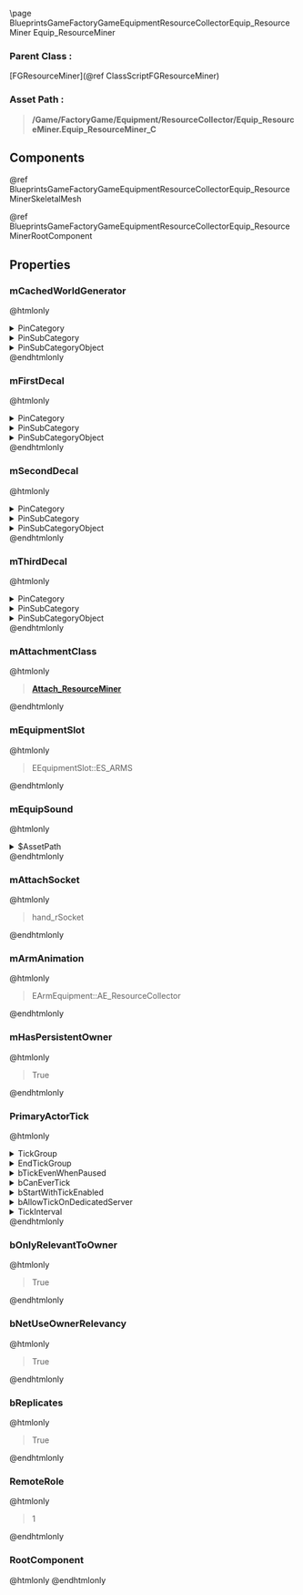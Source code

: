 \page BlueprintsGameFactoryGameEquipmentResourceCollectorEquip_ResourceMiner Equip_ResourceMiner
### Parent Class :
[FGResourceMiner](@ref ClassScriptFGResourceMiner)
### Asset Path :
<b><blockquote>/Game/FactoryGame/Equipment/ResourceCollector/Equip_ResourceMiner.Equip_ResourceMiner_C</blockquote></b>
## Components

@ref BlueprintsGameFactoryGameEquipmentResourceCollectorEquip_ResourceMinerSkeletalMesh

@ref BlueprintsGameFactoryGameEquipmentResourceCollectorEquip_ResourceMinerRootComponent

## Properties

### mCachedWorldGenerator
@htmlonly
<details>
 <summary>PinCategory</summary>
<blockquote>Object</blockquote>
</details>
<details>
 <summary>PinSubCategory</summary>
<blockquote>Object</blockquote>
</details>
<details>
 <summary>PinSubCategoryObject</summary>
<b><a href="_class_script_object.html"><blockquote>Object</blockquote></a></b>
</details>
@endhtmlonly

### mFirstDecal
@htmlonly
<details>
 <summary>PinCategory</summary>
<blockquote>Object</blockquote>
</details>
<details>
 <summary>PinSubCategory</summary>
<blockquote>Object</blockquote>
</details>
<details>
 <summary>PinSubCategoryObject</summary>
<b><a href="_class_script_decal_component.html"><blockquote>DecalComponent</blockquote></a></b>
</details>
@endhtmlonly

### mSecondDecal
@htmlonly
<details>
 <summary>PinCategory</summary>
<blockquote>Object</blockquote>
</details>
<details>
 <summary>PinSubCategory</summary>
<blockquote>Object</blockquote>
</details>
<details>
 <summary>PinSubCategoryObject</summary>
<b><a href="_class_script_decal_component.html"><blockquote>DecalComponent</blockquote></a></b>
</details>
@endhtmlonly

### mThirdDecal
@htmlonly
<details>
 <summary>PinCategory</summary>
<blockquote>Object</blockquote>
</details>
<details>
 <summary>PinSubCategory</summary>
<blockquote>Object</blockquote>
</details>
<details>
 <summary>PinSubCategoryObject</summary>
<b><a href="_class_script_decal_component.html"><blockquote>DecalComponent</blockquote></a></b>
</details>
@endhtmlonly

### mAttachmentClass
@htmlonly
<b><a href="_blueprints_game_factory_game_equipment_resource_collector_attach__resource_miner.html"><blockquote>Attach_ResourceMiner</blockquote></a></b>
@endhtmlonly

### mEquipmentSlot
@htmlonly
<blockquote>EEquipmentSlot::ES_ARMS</blockquote>
@endhtmlonly

### mEquipSound
@htmlonly
<details>
 <summary>$AssetPath</summary>
<b><a href="_blueprints_game_factory_game_character_player_audio_s_b__character_essentials_play__p__resource_pick_up.html"><blockquote>Play_P_ResourcePickUp</blockquote></a></b>
</details>
@endhtmlonly

### mAttachSocket
@htmlonly
<blockquote>hand_rSocket</blockquote>
@endhtmlonly

### mArmAnimation
@htmlonly
<blockquote>EArmEquipment::AE_ResourceCollector</blockquote>
@endhtmlonly

### mHasPersistentOwner
@htmlonly
<blockquote>True</blockquote>
@endhtmlonly

### PrimaryActorTick
@htmlonly
<details>
 <summary>TickGroup</summary>
<blockquote>0</blockquote>
</details>
<details>
 <summary>EndTickGroup</summary>
<blockquote>0</blockquote>
</details>
<details>
 <summary>bTickEvenWhenPaused</summary>
<blockquote>False</blockquote>
</details>
<details>
 <summary>bCanEverTick</summary>
<blockquote>True</blockquote>
</details>
<details>
 <summary>bStartWithTickEnabled</summary>
<blockquote>False</blockquote>
</details>
<details>
 <summary>bAllowTickOnDedicatedServer</summary>
<blockquote>True</blockquote>
</details>
<details>
 <summary>TickInterval</summary>
<blockquote>0</blockquote>
</details>
@endhtmlonly

### bOnlyRelevantToOwner
@htmlonly
<blockquote>True</blockquote>
@endhtmlonly

### bNetUseOwnerRelevancy
@htmlonly
<blockquote>True</blockquote>
@endhtmlonly

### bReplicates
@htmlonly
<blockquote>True</blockquote>
@endhtmlonly

### RemoteRole
@htmlonly
<blockquote>1</blockquote>
@endhtmlonly

### RootComponent
@htmlonly
@endhtmlonly

